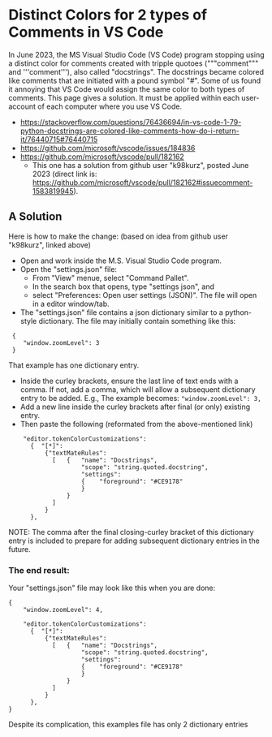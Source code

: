 # Distinct Colors for 2 types of Comments in VS Code
In June 2023, the MS Visual Studio Code (VS Code) program stopping using a distinct color for comments created with tripple quotoes ("""comment"""  and '''comment'''), also called "docstrings".  The docstrings became colored like comments that are initiated with a pound symbol "#".  Some of us found it annoying that VS Code would assign the same color to both types of comments. This page gives a solution.  It must be applied within each user-account of each computer where you use VS Code.

- https://stackoverflow.com/questions/76436694/in-vs-code-1-79-python-docstrings-are-colored-like-comments-how-do-i-return-it/76440715#76440715
- https://github.com/microsoft/vscode/issues/184836
- https://github.com/microsoft/vscode/pull/182162
  - This one has a solution from github user "k98kurz", posted June 2023 (direct link is:  https://github.com/microsoft/vscode/pull/182162#issuecomment-1583819945).

## A Solution 
Here is how to make the change:
(based on idea from github user "k98kurz", linked above)

- Open and work inside the M.S. Visual Studio Code program.
- Open the "settings.json" file:
  - From "View" menue, select "Command Pallet".
  - In the search box that opens, type "settings json", and
  - select "Preferences: Open user settings (JSON)".  The file will open in a editor window/tab. 
- The  "settings.json" file contains a json dictionary similar to a python-style dictionary.         The file may initially contain something like this:
  
```
 {
    "window.zoomLevel": 3
 }
```
  That example has one dictionary entry.
  
- Inside the curley brackets, ensure the last line of text ends with a comma.  If not, add a comma, which will allow a subsequent dictionary entry to be added.
  E.g., The example becomes: `"window.zoomLevel": 3,`
- Add a new line inside the curley brackets after final (or only) existing entry.
- Then paste the following (reformated from the above-mentioned link)

```
    "editor.tokenColorCustomizations":
      {  "[*]": 
          {"textMateRules":
            [   {   "name": "Docstrings",
                    "scope": "string.quoted.docstring",
                    "settings":
                    {    "foreground": "#CE9178"
                    }
                }
            ]
          }
      },
``` 
NOTE: The comma after the final closing-curley bracket of this dictionary entry is included to prepare for adding subsequent dictionary entries in the future.

### The end result:

Your "settings.json" file may look like this when you are done:

```
{
    "window.zoomLevel": 4,

    "editor.tokenColorCustomizations":
      {  "[*]": 
          {"textMateRules":
            [   {   "name": "Docstrings",
                    "scope": "string.quoted.docstring",
                    "settings":
                    {    "foreground": "#CE9178"
                    }
                }
            ]
          }
      },
}
```
Despite its complication, this examples file has only 2 dictionary entries
